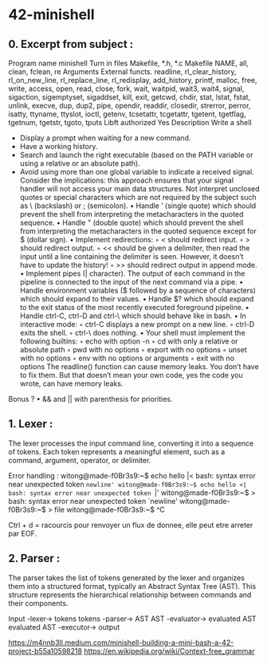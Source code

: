 # 42-minishell

## 0. Excerpt from subject :

Program name minishell
Turn in files Makefile, *.h, *.c
Makefile NAME, all, clean, fclean, re
Arguments
External functs. readline, rl_clear_history, rl_on_new_line,
rl_replace_line, rl_redisplay, add_history,
printf, malloc, free, write, access, open, read,
close, fork, wait, waitpid, wait3, wait4, signal,
sigaction, sigemptyset, sigaddset, kill, exit,
getcwd, chdir, stat, lstat, fstat, unlink, execve,
dup, dup2, pipe, opendir, readdir, closedir,
strerror, perror, isatty, ttyname, ttyslot, ioctl,
getenv, tcsetattr, tcgetattr, tgetent, tgetflag,
tgetnum, tgetstr, tgoto, tputs
Libft authorized Yes
Description Write a shell

- Display a prompt when waiting for a new command.
- Have a working history.
- Search and launch the right executable (based on the PATH variable or using a relative or an absolute path).
- Avoid using more than one global variable to indicate a received signal. Consider the implications: this approach ensures that your signal handler will not access your main data structures.
Not interpret unclosed quotes or special characters which are not required by the
subject such as \ (backslash) or ; (semicolon).
• Handle ’ (single quote) which should prevent the shell from interpreting the metacharacters in the quoted sequence.
• Handle " (double quote) which should prevent the shell from interpreting the metacharacters in the quoted sequence except for $ (dollar sign).
• Implement redirections:
◦ < should redirect input.
◦ > should redirect output.
◦ << should be given a delimiter, then read the input until a line containing the
delimiter is seen. However, it doesn’t have to update the history!
◦ >> should redirect output in append mode.
• Implement pipes (| character). The output of each command in the pipeline is
connected to the input of the next command via a pipe.
• Handle environment variables ($ followed by a sequence of characters) which
should expand to their values.
• Handle $? which should expand to the exit status of the most recently executed
foreground pipeline.
• Handle ctrl-C, ctrl-D and ctrl-\ which should behave like in bash.
• In interactive mode:
◦ ctrl-C displays a new prompt on a new line.
◦ ctrl-D exits the shell.
◦ ctrl-\ does nothing.
• Your shell must implement the following builtins:
◦ echo with option -n
◦ cd with only a relative or absolute path
◦ pwd with no options
◦ export with no options
◦ unset with no options
◦ env with no options or arguments
◦ exit with no options
The readline() function can cause memory leaks. You don’t have to fix them. But
that doesn’t mean your own code, yes the code you wrote, can have memory
leaks.

Bonus ? • && and || with parenthesis for priorities.

## 1. Lexer :

The lexer processes the input command line, converting it into a sequence of tokens. Each token represents a meaningful element, such as a command, argument, operator, or delimiter.

Error handling :
witong@made-f0Br3s9:~$ echo hello |<
bash: syntax error near unexpected token `newline'
witong@made-f0Br3s9:~$ echo hello <|
bash: syntax error near unexpected token `|'
witong@made-f0Br3s9:~$ >
bash: syntax error near unexpected token `newline'
witong@made-f0Br3s9:~$ > file
witong@made-f0Br3s9:~$ ^C

Ctrl + d = racourcis pour renvoyer un flux de donnee, elle peut etre arreter par EOF.

## 2. Parser :

The parser takes the list of tokens generated by the lexer and organizes them into a structured format, typically an Abstract Syntax Tree (AST). This structure represents the hierarchical relationship between commands and their components.

Input -lexer-> tokens
tokens -parser-> AST
AST -evaluator-> evaluated AST
evaluated AST -executor-> output

https://m4nnb3ll.medium.com/minishell-building-a-mini-bash-a-42-project-b55a10598218
https://en.wikipedia.org/wiki/Context-free_grammar


